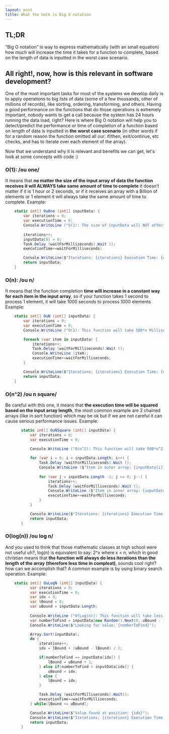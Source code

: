 ```yaml
---
layout: post
title: What the heck is Big O notation
---
```


## TL;DR
“Big O notation” is way to express mathematically (with an small equation) how much will increase the time it takes for a function to complete, based on the length of data is inputted in the worst case scenario.

## All right!, now, how is this relevant in software development? 
One of the most important tasks for most of the systems we develop daily is to apply operations to big lists of data (some of a few thousands, other of millions of records), like sorting, ordering, transforming, and others. Having a good performance on the functions that do those operations is extremely important, nobody wants to get a call because the system has 24 hours running the data load, right?  Here is where Big O notation will help you to detect/predict the performance or time of completion of a function based on length of data is inputted in **the worst case scenario** (in other words if for a random reason the function omitted all our: if/then, exit/continue, etc checks, and has to iterate over each element of the array).

Now that we understand why it is relevant and benefits we can get, let's look at some concepts with code :)

### O(1): /ou one/ 
It means that **no matter the size of the input array of data the function receives it will ALWAYS take same amount of time to complete** it doesn’t matter if it is 1 hour or 2 seconds, or if it receives an array with a Billion of elements or 1 element it will always take the same amount of time to complete. Example:

``` cs
    static int[] OuOne (int[] inputData) {
        var iterations = 0;
        var executionTime = 0;
        Console.WriteLine ("O(1): The size of inputData will NOT affect the time execution of this function.");
        
        iterations++;           
        inputData[0] = 0;
        Task.Delay (waitForMilliseconds).Wait ();
        executionTime+=waitForMilliseconds;

        Console.WriteLine($"Iterations: {iterations} Execution Time: {executionTime} Milliseconds");
        return inputData;
    }
```

### O(n): /ou n/ 
It means that the function completion **time will increase in a constant way for each item in the input array**, so if your function takes 1 second to process 1 element, it will take 1000 seconds to process 1000 elements Example:
``` cs       
    static int[] OuN (int[] inputData) {
        var iterations = 0;
        var executionTime = 0;
        Console.WriteLine ("O(2): This function will take 500*n Milliseconds per each element in inputData to complete (n = inputData size).");

        foreach (var item in inputData) {
            iterations++;
            Task.Delay (waitForMilliseconds).Wait ();
            Console.WriteLine (item);
            executionTime+=waitForMilliseconds;
        }

        Console.WriteLine($"Iterations: {iterations} Execution Time: {executionTime} Milliseconds");
        return inputData;
    }
```

### O(n^2) /ou n square/ 
Be careful with this one, it means that **the execution time will be squared based on the input array length**, the most common example are 2 chained arrays (like in sort function) which may be ok but if we are not careful it can cause serious performance issues. Example:
``` cs       
       static int[] OuNSquare (int[] inputData) {
           var iterations = 0;
           var executionTime = 0;
          
           Console.WriteLine ("O(n^2): This function will take 500*n^2 milliseconds (where n = inputData size) to complete.");

           for (var i = 0; i < inputData.Length; i++) {
               Task.Delay (waitForMilliseconds).Wait ();
               Console.WriteLine ($"Item in outer array: {inputData[i]}");               
              
               for (var j = inputData.Length -1; j >= 0; j--) {
                   iterations++;
                   Task.Delay (waitForMilliseconds).Wait ();
                   Console.WriteLine ($"Item in inner array: {inputData[j]}");
                   executionTime+=waitForMilliseconds;
               }
           }

           Console.WriteLine($"Iterations: {iterations} Execution Time: {executionTime} Milliseconds");
           return inputData;
       }
```

### O(log(n)) /ou log n/
And you used to think that those mathematic classes at high school were not useful uh?, log(n) is equivalent to say: 2^x where x < n, which in good christian means that **the function will always do less iterations than the length of the array (therefore less time in compleat)**, sounds cool right? how can we accomplish that? A common example is by using binary search operation. Example:

``` cs
	static int[] OuLogN (int[] inputData) {
           var iterations = 0;
           var executionTime = 0;
           var idx = 0;
           var lBound = 0;
           var uBound = inputData.Length;                       
          
           Console.WriteLine ("O(Log(n)): This function will take less time to complete than it would if it had to iterate over each element");
           var numberToFind = inputData[new Random().Next(0, uBound - 1)];
           Console.WriteLine($"Looking for value: {numberToFind}");           

           Array.Sort(inputData);
           do {
               iterations++;
               idx = lBound + (uBound - lBound) / 2;

               if(numberToFind == inputData[idx]) {
                   lBound = uBound + 1;
               } else if(numberToFind < inputData[idx]) {
                   uBound = idx;
               } else {
                   lBound = idx;
               }

               Task.Delay (waitForMilliseconds).Wait();
               executionTime+=waitForMilliseconds;
           } while(lBound <= uBound);

           Console.WriteLine($"Value found at position: {idx}");
           Console.WriteLine($"Iterations: {iterations} Execution Time: {executionTime} Milliseconds");
           return inputData;
       }
```       
